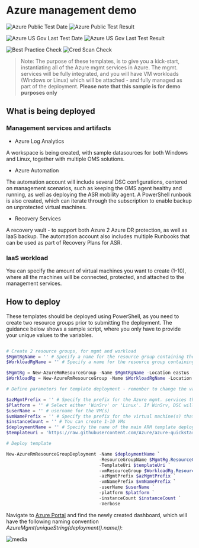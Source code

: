 # Azure management demo

![Azure Public Test Date](https://azurequickstartsservice.blob.core.windows.net/badges/azmgmt-demo/PublicLastTestDate.svg)
![Azure Public Test Result](https://azurequickstartsservice.blob.core.windows.net/badges/azmgmt-demo/PublicDeployment.svg)

![Azure US Gov Last Test Date](https://azurequickstartsservice.blob.core.windows.net/badges/azmgmt-demo/FairfaxLastTestDate.svg)
![Azure US Gov Last Test Result](https://azurequickstartsservice.blob.core.windows.net/badges/azmgmt-demo/FairfaxDeployment.svg)

![Best Practice Check](https://azurequickstartsservice.blob.core.windows.net/badges/azmgmt-demo/BestPracticeResult.svg)
![Cred Scan Check](https://azurequickstartsservice.blob.core.windows.net/badges/azmgmt-demo/CredScanResult.svg)

> Note: The purpose of these templates, is to give you a kick-start,
> instantiating all of the Azure mgmt services in Azure. The mgmt. services will
> be fully integrated, and you will have VM workloads (Windows or Linux) which
> will be attached - and fully managed as part of the deployment. **Please note
> that this sample is for demo purposes only**

## What is being deployed

### Management services and artifacts

- Azure Log Analytics

A workspace is being created, with sample datasources for both Windows and
Linux, together with multiple OMS solutions.

- Azure Automation

The automation account will include several DSC configurations, centered on
management scenarios, such as keeping the OMS agent healthy and running, as well
as deploying the ASR mobility agent. A PowerShell runbook is also created, which
can iterate through the subscription to enable backup on unprotected virtual
machines.

- Recovery Services

A recovery vault - to support both Azure 2 Azure DR protection, as well as IaaS
backup. The automation account also includes multiple Runbooks that can be used
as part of Recovery Plans for ASR.

### IaaS workload

You can specify the amount of virtual machines you want to create (1-10), where
all the machines will be connected, protected, and attached to the management
services.

## How to deploy

These templates should be deployed using PowerShell, as you need to create two
resource groups prior to submitting the deployment. The guidance below shows a
sample script, where you only have to provide your unique values to the
variables.

```powershell

# Create 2 resource groups, for mgmt and workload
$MgmtRgName = '' # Specify a name for the resource group containing the management services
$WorkloadRgName = '' # Specify a name for the resource group containing the virtual machine(s)

$MgmtRg = New-AzureRmResourceGroup -Name $MgmtRgName -Location eastus -Verbose
$WorkloadRg = New-AzureRmResourceGroup -Name $WorkloadRgName -Location eastus -Verbose

# Define parameters for template deployment - remember to change the values!f

$azMgmtPrefix = '' # Specify the prefix for the Azure mgmt. services that will be deployed
$Platform = '' # Select either 'WinSrv' or 'Linux'. If WinSrv, DSC will be enabled.
$userName = '' # username for the VM(s)
$vmNamePrefix = '' # Specify the prefix for the virtual machine(s) that will be created
$instanceCount = '' # You can create 1-10 VMs
$deploymentName = '' # Specify the name of the main ARM template deployment job
$templateuri = 'https://raw.githubusercontent.com/Azure/azure-quickstart-templates/master/azmgmt-demo/azuredeploy.json'

# Deploy template

New-AzureRmResourceGroupDeployment -Name $deploymentName `
                                   -ResourceGroupName $MgmtRg.ResourceGroupName `
                                   -TemplateUri $templateUri `
                                   -vmResourceGroup $WorkloadRg.ResourceGroupName `
                                   -azMgmtPrefix $azMgmtPrefix `
                                   -vmNamePrefix $vmNamePrefix `
                                   -userName $userName `
                                   -platform $platform `
                                   -instanceCount $instanceCount `
                                   -Verbose
```

Navigate to [Azure Portal](https://portal.azure.com) and find the newly created
dashboard, which will have the following naming convention
_AzureMgmt(uniqueString(deployment().name))_:

![media](./images/dashboard-new.png)
